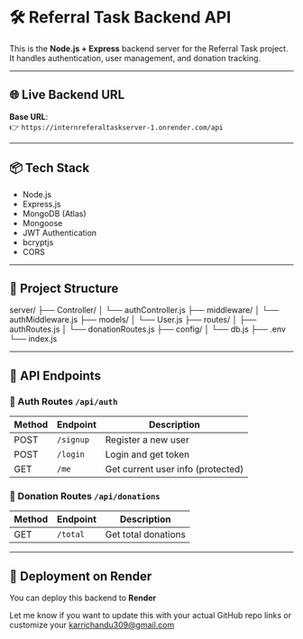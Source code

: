 # 🛠️ Referral Task Backend API

This is the **Node.js + Express** backend server for the Referral Task project. It handles authentication, user management, and donation tracking.

---

## 🌐 Live Backend URL

**Base URL**:  
👉 `https://internreferaltaskserver-1.onrender.com/api`

---

## 📦 Tech Stack

- Node.js
- Express.js
- MongoDB (Atlas)
- Mongoose
- JWT Authentication
- bcryptjs
- CORS

---

## 📁 Project Structure

server/
├── Controller/
│ └── authController.js
├── middleware/
│ └── authMiddleware.js
├── models/
│ └── User.js
├── routes/
│ ├── authRoutes.js
│ └── donationRoutes.js
├── config/
│ └── db.js
├── .env
└── index.js


---

## 🔐 API Endpoints

### 📌 Auth Routes `/api/auth`

| Method | Endpoint     | Description            |
|--------|--------------|------------------------|
| POST   | `/signup`    | Register a new user    |
| POST   | `/login`     | Login and get token    |
| GET    | `/me`        | Get current user info (protected) |

### 🎁 Donation Routes `/api/donations`

| Method | Endpoint       | Description             |
|--------|----------------|-------------------------|
| GET    | `/total`       | Get total donations     |


---
## 🚀 Deployment on Render

You can deploy this backend to **Render**


Let me know if you want to update this with your actual GitHub repo links or customize your karrichandu309@gmail.com




